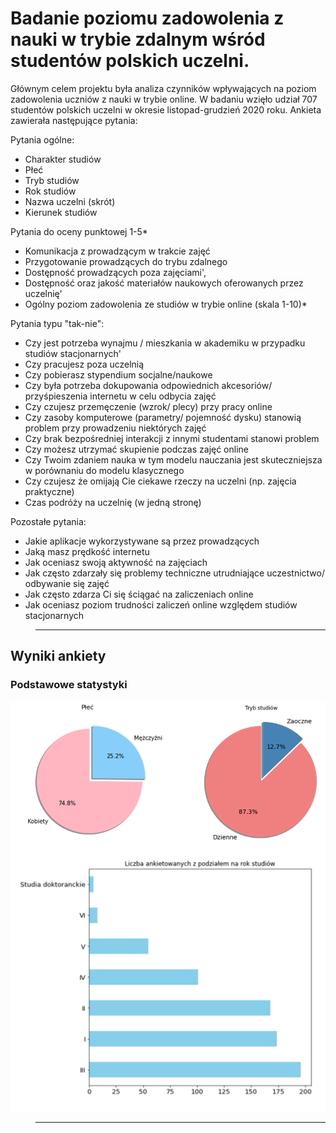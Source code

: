 # Badanie poziomu zadowolenia z nauki w trybie zdalnym wśród studentów polskich uczelni.

Głównym celem projektu była analiza czynników wpływających na poziom zadowolenia uczniów z nauki w trybie online. W badaniu wzięło udział 707 studentów polskich uczelni w okresie listopad-grudzień 2020 roku. 
Ankieta zawierała następujące pytania:

Pytania ogólne:
- Charakter studiów
- Płeć
- Tryb studiów
- Rok studiów
- Nazwa uczelni (skrót)
- Kierunek studiów

Pytania do oceny punktowej 1-5*
- Komunikacja z prowadzącym w trakcie zajęć
- Przygotowanie prowadzących do trybu zdalnego
- Dostępność prowadzących poza zajęciami',
- Dostępność oraz jakość materiałów naukowych oferowanych przez uczelnię'
- Ogólny poziom zadowolenia ze studiów w trybie online (skala 1-10)*

Pytania typu "tak-nie":
- Czy jest potrzeba wynajmu / mieszkania w akademiku w przypadku studiów stacjonarnych'
- Czy pracujesz poza uczelnią
- Czy pobierasz stypendium socjalne/naukowe
- Czy była potrzeba dokupowania odpowiednich akcesoriów/ przyśpieszenia internetu w celu odbycia zajęć  
- Czy czujesz przemęczenie (wzrok/ plecy) przy pracy online
- Czy zasoby komputerowe (parametry/ pojemność dysku) stanowią problem przy prowadzeniu niektórych zajęć      
- Czy brak bezpośredniej interakcji z innymi studentami stanowi problem
- Czy możesz utrzymać skupienie podczas zajęć online
- Czy Twoim zdaniem nauka w tym modelu nauczania jest skuteczniejsza w porównaniu do modelu klasycznego
- Czy czujesz że omijają Cie ciekawe rzeczy na uczelni (np. zajęcia praktyczne)
- Czas podróży na uczelnię (w jedną stronę)

Pozostałe pytania:
- Jakie aplikacje wykorzystywane są przez prowadzących
- Jaką masz prędkość internetu
- Jak oceniasz swoją aktywność na zajęciach
- Jak często zdarzały się problemy techniczne utrudniające uczestnictwo/ odbywanie się zajęć
- Jak często zdarza Ci się ściągać na zaliczeniach online
- Jak oceniasz poziom trudności zaliczeń online względem studiów stacjonarnych
>---
## Wyniki ankiety
### Podstawowe statystyki
![wykresy_kolowe](/screenshots/wykresy_kolowe.PNG)
![rok](/screenshots/rok.PNG)
>---

